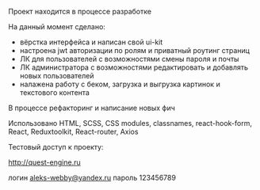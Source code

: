 Проект находится в процессе разработке

На данный момент сделано:

- вёрстка интерфейса и написан свой ui-kit
- настроена jwt авторизации по ролям и приватный роутинг страниц
- ЛК для пользователей с возможностями смены пароля и почты 
- ЛК администратора с возможностями редактировать и добавлять новых пользователей
- налажена работу с беком, загрузка и выгрузка картинок и текстового контента

В процессе рефакторинг и написание новых фич

Использовано HTML, SCSS, CSS modules, classnames, react-hook-form, React, Reduxtoolkit, React-router, Axios

Тестовый доступ к проекту:

http://quest-engine.ru

логин aleks-webby@yandex.ru
пароль 123456789